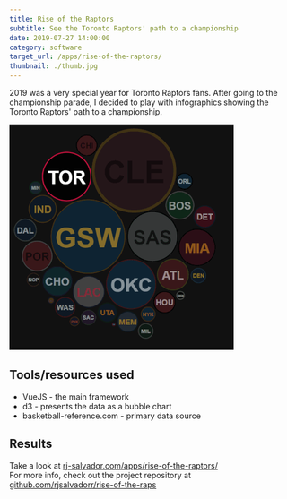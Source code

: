 ```yaml
---
title: Rise of the Raptors
subtitle: See the Toronto Raptors' path to a championship
date: 2019-07-27 14:00:00
category: software
target_url: /apps/rise-of-the-raptors/
thumbnail: ./thumb.jpg
---
```


2019 was a very special year for Toronto Raptors fans. After going to the championship parade, I decided to play with infographics showing the Toronto Raptors' path to a championship.

<!-- more -->
![visual demo](./demo.gif)

## Tools/resources used

* VueJS - the main framework
* d3 - presents the data as a bubble chart
* basketball-reference.com - primary data source

## Results

Take a look at [rj-salvador.com/apps/rise-of-the-raptors/](http://www.rj-salvador.com/apps/rise-of-the-raptors/)  
For more info, check out the project repository at [github.com/rjsalvadorr/rise-of-the-raps](https://github.com/rjsalvadorr/rise-of-the-raps)
